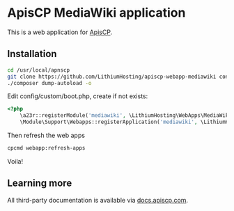 # ApisCP MediaWiki application

This is a web application for [ApisCP](https://apiscp.com).

## Installation

```bash
cd /usr/local/apnscp
git clone https://github.com/LithiumHosting/apiscp-webapp-mediawiki config/custom/webapps/mediawiki
./composer dump-autoload -o
```
Edit config/custom/boot.php, create if not exists:

```php
<?php
	\a23r::registerModule('mediawiki', \LithiumHosting\WebApps\MediaWiki\MediaWiki_Module::class);
	\Module\Support\Webapps::registerApplication('mediawiki', \LithiumHosting\WebApps\MediaWiki\Handler::class);
```

Then refresh the web apps
```bash
cpcmd webapp:refresh-apps
```

Voila!

## Learning more
All third-party documentation is available via [docs.apiscp.com](https://docs.apiscp.com/admin/webapps/Custom/).
